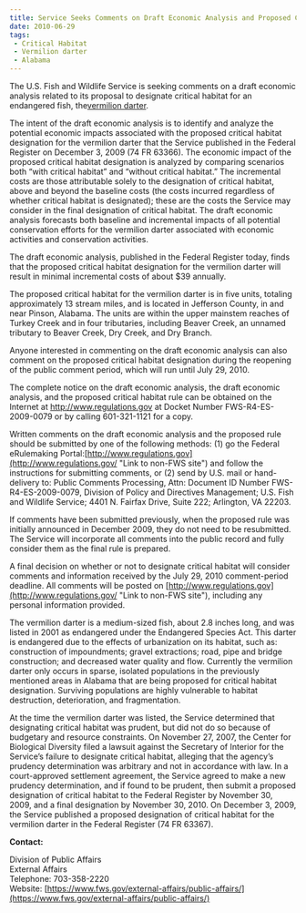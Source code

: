 ```yaml
---
title: Service Seeks Comments on Draft Economic Analysis and Proposed Critical Habitat for Vermilion Darter
date: 2010-06-29
tags:
 - Critical Habitat
 - Vermilion darter
 - Alabama
---
```


The U.S. Fish and Wildlife Service is seeking comments on a draft economic analysis related to its proposal to designate critical habitat for an endangered fish, the[vermilion darter](http://ecos.fws.gov/speciesProfile/profile/speciesProfile.action?spcode=E098).

The intent of the draft economic analysis is to identify and analyze the potential economic impacts associated with the proposed critical habitat designation for the vermilion darter that the Service published in the Federal Register on December 3, 2009 (74 FR 63366). The economic impact of the proposed critical habitat designation is analyzed by comparing scenarios both “with critical habitat” and “without critical habitat.” The incremental costs are those attributable solely to the designation of critical habitat, above and beyond the baseline costs (the costs incurred regardless of whether critical habitat is designated); these are the costs the Service may consider in the final designation of critical habitat. The draft economic analysis forecasts both baseline and incremental impacts of all potential conservation efforts for the vermilion darter associated with economic activities and conservation activities.

The draft economic analysis, published in the Federal Register today, finds that the proposed critical habitat designation for the vermilion darter will result in minimal incremental costs of about $39 annually.

The proposed critical habitat for the vermilion darter is in five units, totaling approximately 13 stream miles, and is located in Jefferson County, in and near Pinson, Alabama. The units are within the upper mainstem reaches of Turkey Creek and in four tributaries, including Beaver Creek, an unnamed tributary to Beaver Creek, Dry Creek, and Dry Branch.

Anyone interested in commenting on the draft economic analysis can also comment on the proposed critical habitat designation during the reopening of the public comment period, which will run until July 29, 2010.

The complete notice on the draft economic analysis, the draft economic analysis, and the proposed critical habitat rule can be obtained on the Internet at http://www.regulations.gov at Docket Number FWS-R4-ES-2009-0079 or by calling 601-321-1121 for a copy.

Written comments on the draft economic analysis and the proposed rule should be submitted by one of the following methods: (1) go the Federal eRulemaking Portal:[http://www.regulations.gov](http://www.regulations.gov/ "Link to non-FWS site") and follow the instructions for submitting comments, or (2) send by U.S. mail or hand-delivery to: Public Comments Processing, Attn: Document ID Number FWS-R4-ES-2009-0079, Division of Policy and Directives Management; U.S. Fish and Wildlife Service; 4401 N. Fairfax Drive, Suite 222; Arlington, VA 22203.

If comments have been submitted previously, when the proposed rule was initially announced in December 2009, they do not need to be resubmitted. The Service will incorporate all comments into the public record and fully consider them as the final rule is prepared.

A final decision on whether or not to designate critical habitat will consider comments and information received by the July 29, 2010 comment-period deadline. All comments will be posted on [http://www.regulations.gov](http://www.regulations.gov/ "Link to non-FWS site"), including any personal information provided.

The vermilion darter is a medium-sized fish, about 2.8 inches long, and was listed in 2001 as endangered under the Endangered Species Act. This darter is endangered due to the effects of urbanization on its habitat, such as: construction of impoundments; gravel extractions; road, pipe and bridge construction; and decreased water quality and flow. Currently the vermilion darter only occurs in sparse, isolated populations in the previously mentioned areas in Alabama that are being proposed for critical habitat designation. Surviving populations are highly vulnerable to habitat destruction, deterioration, and fragmentation.

At the time the vermilion darter was listed, the Service determined that designating critical habitat was prudent, but did not do so because of budgetary and resource constraints. On November 27, 2007, the Center for Biological Diversity filed a lawsuit against the Secretary of Interior for the Service’s failure to designate critical habitat, alleging that the agency’s prudency determination was arbitrary and not in accordance with law. In a court-approved settlement agreement, the Service agreed to make a new prudency determination, and if found to be prudent, then submit a proposed designation of critical habitat to the Federal Register by November 30, 2009, and a final designation by November 30, 2010\. On December 3, 2009, the Service published a proposed designation of critical habitat for the vermilion darter in the Federal Register (74 FR 63367).

**Contact:**

Division of Public Affairs  
External Affairs  
Telephone: 703-358-2220  
Website: [https://www.fws.gov/external-affairs/public-affairs/](https://www.fws.gov/external-affairs/public-affairs/)
